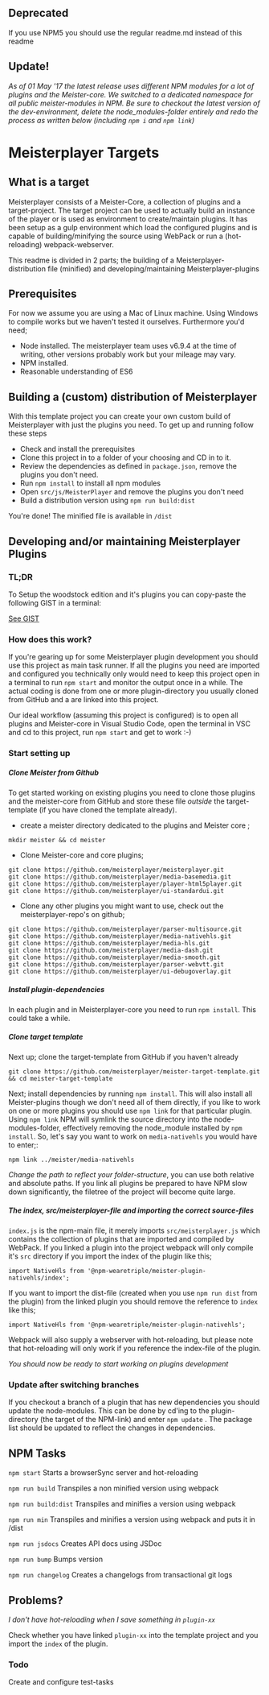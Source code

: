 ## Deprecated ##
If you use NPM5 you should use the regular readme.md instead of this readme 

## Update! ##
*As of 01 May '17 the latest release uses different NPM modules for a lot of plugins and the Meister-core. We switched to a dedicated namespace for all public meister-modules in NPM.
Be sure to checkout the latest version of the dev-environment, delete the node_modules-folder entirely and redo the process as written below (including `npm i` and `npm link`)*


# Meisterplayer Targets #

## What is a target ##
Meisterplayer consists of a Meister-Core, a collection of plugins and a target-project. The target project can be used to actually build an instance of the player or is used as environment to create/maintain plugins. It has been setup as a gulp environment which load the configured plugins and is capable of building/minifying the source using WebPack or run a (hot-reloading) webpack-webserver.

This readme is divided in 2 parts; the building of a Meisterplayer-distribution file (minified) and developing/maintaining Meisterplayer-plugins  

## Prerequisites ##

For now we assume you are using a Mac of Linux machine. Using Windows to compile works but we haven't tested it ourselves.
Furthermore you'd need;

-  Node installed. The meisterplayer team uses v6.9.4 at the time of writing, other versions probably work but your mileage may vary.
-  NPM installed. 
-  Reasonable understanding of ES6
  

## Building a (custom) distribution of Meisterplayer ##

With this template project you can create your own custom build of Meisterplayer with just the plugins you need.  To get up and running follow these steps

- Check and install the prerequisites
- Clone this project in to a folder of your choosing and CD in to it.
- Review the dependencies as defined in `package.json`, remove the plugins you don't need.
- Run `npm install` to install all npm modules
- Open `src/js/MeisterPlayer` and remove the plugins you don't need
- Build a distribution version using `npm run build:dist`

You're done! The minified file is available in `/dist`



## Developing and/or maintaining Meisterplayer Plugins ##


### TL;DR ###
To Setup the woodstock edition and it's plugins you can copy-paste the following GIST in a terminal:

[See GIST](https://gist.github.com/buttonfreak/72a069e977b8187b56f87e5337eee2ec)

### How does this work? ###
If you're gearing up for some Meisterplayer plugin development you should use this project as main task runner. If all the plugins you need are imported and configured you technically only would need to keep this project open in a terminal to run `npm start` and monitor the output once in a while. The actual coding is done from one or more plugin-directory you usually cloned from GitHub and a are linked into this project. 

Our ideal workflow (assuming this project is configured) is to open all plugins and Meister-core in Visual Studio Code, open the terminal in VSC and cd to this project, run `npm start` and get to work :-)

### Start setting up ###

##### Clone Meister from Github #####

To get started working on existing plugins you need to clone those plugins and the meister-core from GitHub and store these file *outside* the target-template (if you have cloned the template already).

- create a meister directory dedicated to the plugins and Meister core ;

```
mkdir meister && cd meister
```

- Clone Meister-core and core plugins;

```
git clone https://github.com/meisterplayer/meisterplayer.git
git clone https://github.com/meisterplayer/media-basemedia.git
git clone https://github.com/meisterplayer/player-html5player.git
git clone https://github.com/meisterplayer/ui-standardui.git
```

- Clone any other plugins you might want to use, check out the meisterplayer-repo's on github;

```
git clone https://github.com/meisterplayer/parser-multisource.git
git clone https://github.com/meisterplayer/media-nativehls.git
git clone https://github.com/meisterplayer/media-hls.git
git clone https://github.com/meisterplayer/media-dash.git
git clone https://github.com/meisterplayer/media-smooth.git
git clone https://github.com/meisterplayer/parser-webvtt.git
git clone https://github.com/meisterplayer/ui-debugoverlay.git 
```

##### Install plugin-dependencies ######

In each plugin and in Meisterplayer-core you need to run `npm install`. This could take a while.

##### Clone target template #####

Next up; clone the target-template from GitHub if you haven't already

```
git clone https://github.com/meisterplayer/meister-target-template.git && cd meister-target-template
```

Next; install dependencies by running `npm install`. This will also install all Meister-plugins though we don't need all of them directly, if you like to work on one or more plugins you should use `npm link` for that particular plugin. Using `npm link` NPM will symlink the source directory into the node-modules-folder, effectively removing the node_module installed by `npm install`. 
So, let's say you want to work on `media-nativehls` you would have to enter;:

``` 
npm link ../meister/media-nativehls 
``` 

*Change the path to reflect your folder-structure*, you can use both relative and absolute paths. If you link all plugins be prepared to have NPM slow down significantly, the filetree of the project will become quite large.

##### The index, src/meisterplayer-file and importing the correct source-files #####

`index.js` is the npm-main file, it merely imports `src/meisterplayer.js` which contains the collection of plugins that are imported and compiled by WebPack. If you linked a plugin into the project webpack will only compile it's `src` directory if you import the index of the plugin like this;

```
import NativeHls from '@npm-wearetriple/meister-plugin-nativehls/index';
```

If you want to import the dist-file (created when you use `npm run dist` from the plugin) from the linked plugin you should remove the reference to `index` like this;

```
import NativeHls from '@npm-wearetriple/meister-plugin-nativehls';
```

Webpack will also supply a webserver with hot-reloading, but please note that hot-reloading will only work if you reference the index-file of the plugin. 

*You should now be ready to start working on plugins development*

### Update after switching branches ###

If you checkout a branch of a plugin that has new dependencies you should update the node-modules. This can be done by cd'ing to the plugin-directory (the target of the NPM-link) and enter `npm update` . The package list should be updated to reflect the changes in dependencies. 


## NPM Tasks ##

`npm start`
Starts a browserSync server and hot-reloading 

`npm run build` 
Transpiles a non minified version using webpack

`npm run build:dist`
Transpiles and minifies a version using webpack

`npm run min`
Transpiles and minifies a version using webpack and puts it in /dist

`npm run jsdocs`
Creates API docs using JSDoc

`npm run bump`
Bumps version

`npm run changelog`
Creates a changelogs from transactional git logs


## Problems? ##
_I don't have hot-reloading when I save something in `plugin-xx`_

Check whether you have linked `plugin-xx` into the template project and you import the `index` of the plugin.


### Todo
Create and configure test-tasks
